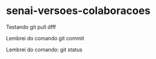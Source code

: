 # senai-versoes-colaboracoes
Testando git pull
dfff


Lembrei do comando git commit

Lembrei do comando: git status

